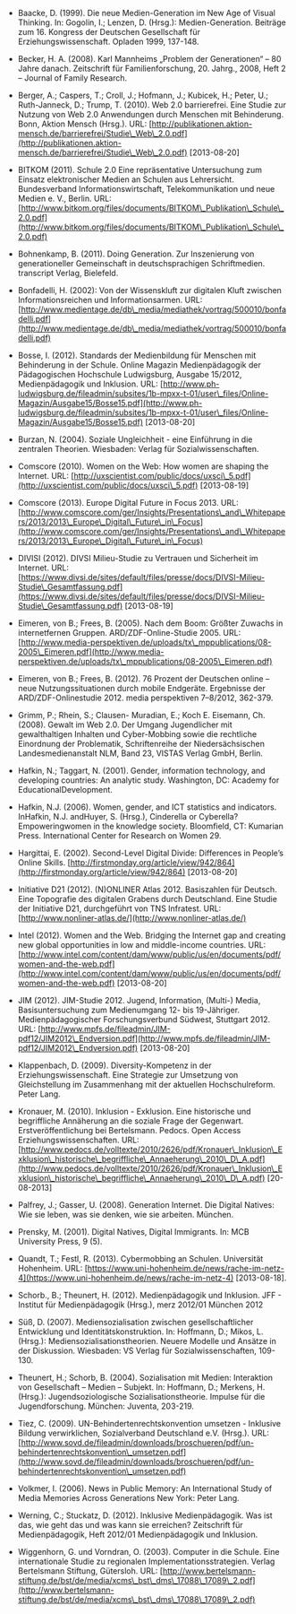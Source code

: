 <!-- filename: 99_Literatur.md -->
<!-- title: Literatur -->

- Baacke, D. (1999). Die neue Medien-Generation im New Age of Visual Thinking. In: Gogolin, I.; Lenzen, D. (Hrsg.): Medien-Generation. Beiträge zum 16. Kongress der Deutschen Gesellschaft für Erziehungswissenschaft. Opladen 1999, 137-148.

- Becker, H. A. (2008). Karl Mannheims „Problem der Generationen“ – 80 Jahre danach. Zeitschrift für Familienforschung, 20. Jahrg., 2008, Heft 2 – Journal of Family Research.

- Berger, A.; Caspers, T.; Croll, J.; Hofmann, J.; Kubicek, H.; Peter, U.; Ruth-Janneck, D.; Trump, T. (2010). Web 2.0 barrierefrei. Eine Studie zur Nutzung von Web 2.0 Anwendungen durch Menschen mit Behinderung. Bonn, Aktion Mensch (Hrsg.). URL: [http://publikationen.aktion-mensch.de/barrierefrei/Studie\_Web\_2.0.pdf](http://publikationen.aktion-mensch.de/barrierefrei/Studie\_Web\_2.0.pdf) \[2013-08-20]

- BITKOM (2011). Schule 2.0 Eine repräsentative Untersuchung zum Einsatz elektronischer Medien an Schulen aus Lehrersicht. Bundesverband Informationswirtschaft, Telekommunikation und neue Medien e. V., Berlin. URL: [http://www.bitkom.org/files/documents/BITKOM\_Publikation\_Schule\_2.0.pdf](http://www.bitkom.org/files/documents/BITKOM\_Publikation\_Schule\_2.0.pdf)

- Bohnenkamp, B. (2011). Doing Generation. Zur Inszenierung von generationeller Gemeinschaft in deutschsprachigen Schriftmedien. transcript Verlag, Bielefeld.

- Bonfadelli, H. (2002): Von der Wissenskluft zur digitalen Kluft zwischen Informationsreichen und Informationsarmen. URL: [http://www.medientage.de/db\_media/mediathek/vortrag/500010/bonfadelli.pdf](http://www.medientage.de/db\_media/mediathek/vortrag/500010/bonfadelli.pdf)

- Bosse, I. (2012). Standards der Medienbildung für Menschen mit Behinderung in der Schule. Online Magazin Medienpädagogik der Pädagogischen Hochschule Ludwigsburg, Ausgabe 15/2012, Medienpädagogik und Inklusion. URL: [http://www.ph-ludwigsburg.de/fileadmin/subsites/1b-mpxx-t-01/user\_files/Online-Magazin/Ausgabe15/Bosse15.pdf](http://www.ph-ludwigsburg.de/fileadmin/subsites/1b-mpxx-t-01/user\_files/Online-Magazin/Ausgabe15/Bosse15.pdf) \[2013-08-20]

- Burzan, N. (2004). Soziale Ungleichheit - eine Einführung in die zentralen Theorien. Wiesbaden: Verlag für Sozialwissenschaften.

- Comscore (2010). Women on the Web: How women are shaping the Internet. URL: [http://uxscientist.com/public/docs/uxsci\_5.pdf](http://uxscientist.com/public/docs/uxsci\_5.pdf) \[2013-08-19]

- Comscore (2013). Europe Digital Future in Focus 2013. URL: [http://www.comscore.com/ger/Insights/Presentations\_and\_Whitepapers/2013/2013\_Europe\_Digital\_Future\_in\_Focus](http://www.comscore.com/ger/Insights/Presentations\_and\_Whitepapers/2013/2013\_Europe\_Digital\_Future\_in\_Focus)

- DIVISI (2012). DIVSI Milieu-Studie zu Vertrauen und Sicherheit im Internet. URL: [https://www.divsi.de/sites/default/files/presse/docs/DIVSI-Milieu-Studie\_Gesamtfassung.pdf](https://www.divsi.de/sites/default/files/presse/docs/DIVSI-Milieu-Studie\_Gesamtfassung.pdf) \[2013-08-19]

- Eimeren, von B.; Frees, B. (2005). Nach dem Boom: Größter Zuwachs in internetfernen Gruppen. ARD/ZDF-Online-Studie 2005. URL: [http://www.media-perspektiven.de/uploads/tx\_mppublications/08-2005\_Eimeren.pdf](http://www.media-perspektiven.de/uploads/tx\_mppublications/08-2005\_Eimeren.pdf)

- Eimeren, von B.; Frees, B. (2012). 76 Prozent der Deutschen online – neue Nutzungssituationen durch mobile Endgeräte. Ergebnisse der ARD/ZDF-Onlinestudie 2012. media perspektiven 7–8/2012, 362-379.

- Grimm, P.; Rhein, S.; Clausen- Muradian, E.; Koch E. Eisemann, Ch. (2008). Gewalt im Web 2.0. Der Umgang Jugendlicher mit gewalthaltigen Inhalten und Cyber-Mobbing sowie die rechtliche Einordnung der Problematik, Schriftenreihe der Niedersächsischen Landesmedienanstalt NLM, Band 23, VISTAS Verlag GmbH, Berlin.

- Hafkin, N.; Taggart, N. (2001). Gender, information technology, and developing countries: An analytic study. Washington, DC: Academy for EducationalDevelopment.

- Hafkin, N.J. (2006). Women, gender, and ICT statistics and indicators. InHafkin, N.J. andHuyer, S. (Hrsg.), Cinderella or Cyberella? Empoweringwomen in the knowledge society. Bloomfield, CT: Kumarian Press. International Center for Research on Women 29.

- Hargittai, E. (2002). Second-Level Digital Divide: Differences in People’s Online Skills. [http://firstmonday.org/article/view/942/864](http://firstmonday.org/article/view/942/864) \[2013-08-20]

- Initiative D21 (2012). (N)ONLINER Atlas 2012. Basiszahlen für Deutsch. Eine Topografie des digitalen Grabens durch Deutschland. Eine Studie der Initiative D21, durchgeführt von TNS Infratest. URL: [http://www.nonliner-atlas.de/](http://www.nonliner-atlas.de/)

- Intel (2012). Women and the Web. Bridging the Internet gap and creating new global opportunities in low and middle-income countries. URL: [http://www.intel.com/content/dam/www/public/us/en/documents/pdf/women-and-the-web.pdf](http://www.intel.com/content/dam/www/public/us/en/documents/pdf/women-and-the-web.pdf) \[2013-08-20]

- JIM (2012). JIM-Studie 2012. Jugend, Information, (Multi-) Media, Basisuntersuchung zum Medienumgang 12- bis 19-Jähriger. Medienpädagogischer Forschungsverbund Südwest, Stuttgart 2012. URL: [http://www.mpfs.de/fileadmin/JIM-pdf12/JIM2012\_Endversion.pdf](http://www.mpfs.de/fileadmin/JIM-pdf12/JIM2012\_Endversion.pdf) \[2013-08-20]

- Klappenbach, D. (2009). Diversity-Kompetenz in der Erziehungswissenschaft. Eine Strategie zur Umsetzung von Gleichstellung im Zusammenhang mit der aktuellen Hochschulreform. Peter Lang.

- Kronauer, M. (2010). Inklusion - Exklusion. Eine historische und begriffliche Annäherung an die soziale Frage der Gegenwart. Erstveröffentlichung bei Bertelsmann. Pedocs. Open Access Erziehungswissenschaften. URL: [http://www.pedocs.de/volltexte/2010/2626/pdf/Kronauer\_Inklusion\_Exklusion\_historische\_begriffliche\_Annaeherung\_2010\_D\_A.pdf](http://www.pedocs.de/volltexte/2010/2626/pdf/Kronauer\_Inklusion\_Exklusion\_historische\_begriffliche\_Annaeherung\_2010\_D\_A.pdf) \[20-08-2013]

- Palfrey, J.; Gasser, U. (2008). Generation Internet. Die Digital Natives: Wie sie leben, was sie denken, wie sie arbeiten. München.

- Prensky, M. (2001). Digital Natives, Digital Immigrants. In: MCB University Press, 9 (5).

- Quandt, T.; Festl, R. (2013). Cybermobbing an Schulen. Universität Hohenheim. URL: [https://www.uni-hohenheim.de/news/rache-im-netz-4](https://www.uni-hohenheim.de/news/rache-im-netz-4) \[2013-08-18].

- Schorb., B.; Theunert, H. (2012). Medienpädagogik und Inklusion. JFF - Institut für Medienpädagogik (Hrsg.), merz 2012/01 München 2012

- Süß, D. (2007). Mediensozialisation zwischen gesellschaftlicher Entwicklung und Identitätskonstruktion. In: Hoffmann, D.; Mikos, L. (Hrsg.): Mediensozialisationstheorien. Neuere Modelle und Ansätze in der Diskussion. Wiesbaden: VS Verlag für Sozialwissenschaften, 109-130.

- Theunert, H.; Schorb, B. (2004). Sozialisation mit Medien: Interaktion von Gesellschaft – Medien – Subjekt. In: Hoffmann, D.; Merkens, H. (Hrsg.): Jugendsoziologische Sozialisationstheorie. Impulse für die Jugendforschung. München: Juventa, 203-219.

- Tiez, C. (2009). UN-Behindertenrechtskonvention umsetzen - Inklusive Bildung verwirklichen, Sozialverband Deutschland e.V. (Hrsg.). URL: [http://www.sovd.de/fileadmin/downloads/broschueren/pdf/un-behindertenrechtskonvention\_umsetzen.pdf](http://www.sovd.de/fileadmin/downloads/broschueren/pdf/un-behindertenrechtskonvention\_umsetzen.pdf)

- Volkmer, I. (2006). News in Public Memory: An International Study of Media Memories Across Generations New York: Peter Lang.

- Werning, C.; Stuckatz, D. (2012). Inklusive Medienpädagogik. Was ist das, wie geht das und was kann sie erreichen? Zeitschrift für Medienpädagogik, Heft 2012/01 Medienpädagogik und Inklusion.

- Wiggenhorn, G. und Vorndran, O. (2003). Computer in die Schule. Eine internationale Studie zu regionalen Implementationsstrategien. Verlag Bertelsmann Stiftung, Gütersloh. URL: [http://www.bertelsmann-stiftung.de/bst/de/media/xcms\_bst\_dms\_17088\_17089\_2.pdf](http://www.bertelsmann-stiftung.de/bst/de/media/xcms\_bst\_dms\_17088\_17089\_2.pdf)
